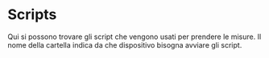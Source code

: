 # Scripts
Qui si possono trovare gli script che vengono usati per prendere le misure. 
Il nome della cartella indica da che dispositivo bisogna avviare gli script.
